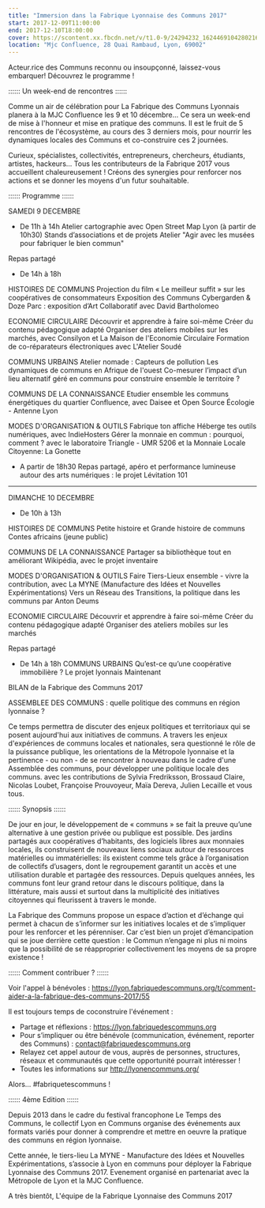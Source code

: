 ```yaml
---
title: "Immersion dans la Fabrique Lyonnaise des Communs 2017"
start: 2017-12-09T11:00:00
end: 2017-12-10T18:00:00
cover: https://scontent.xx.fbcdn.net/v/t1.0-9/24294232_1624469104280216_2352573971566931243_n.jpg?oh=24dc035f6826d47ad3440cc3ef0bff8c&oe=5B0E1437
location: "Mjc Confluence, 28 Quai Rambaud, Lyon, 69002"
---
```

 Acteur.rice des Communs reconnu ou insoupçonné, laissez-vous embarquer! Découvrez le programme !

:::::: Un week-end de rencontres ::::::

Comme un air de célébration pour La Fabrique des Communs Lyonnais planera à la MJC Confluence les 9 et 10 décembre... Ce sera un week-end de mise à l'honneur et mise en pratique des communs.
Il est le fruit de 5 rencontres de l'écosystème, au cours des 3 derniers mois, pour nourrir les dynamiques locales des Communs et co-construire ces 2 journées.

Curieux, spécialistes, collectivités, entrepreneurs, chercheurs, étudiants, artistes, hackeurs... Tous les contributeurs de la Fabrique 2017 vous accueillent chaleureusement !
Créons des synergies pour renforcer nos actions et se donner les moyens d'un futur souhaitable.


:::::: Programme ::::::

SAMEDI 9 DECEMBRE

* De 11h à 14h
Atelier cartographie avec Open Street Map Lyon (à partir de 10h30)
Stands d’associations et de projets
Atelier "Agir avec les musées pour fabriquer le bien commun"

Repas partagé

* De 14h à 18h

HISTOIRES DE COMMUNS
Projection du film « Le meilleur suffit » sur les coopératives de consommateurs
Exposition des Communs
Cybergarden & Doze Parc : exposition d’Art Collaboratif avec David Bartholomeo

ECONOMIE CIRCULAIRE
Découvrir et apprendre à faire soi-même
Créer du contenu pédagogique adapté
Organiser des ateliers mobiles sur les marchés, avec Consilyon et  La Maison de l'Economie Circulaire
Formation de co-réparateurs électroniques avec L'Atelier Soudé

COMMUNS URBAINS
Atelier nomade : Capteurs de pollution
Les dynamiques de communs en Afrique de l'ouest
Co-mesurer l’impact d’un lieu alternatif géré en communs pour construire ensemble le territoire ?

COMMUNS DE LA CONNAISSANCE
Etudier ensemble les communs énergétiques du quartier Confluence,
avec Daisee et Open Source Écologie - Antenne Lyon

MODES D'ORGANISATION & OUTILS
Fabrique ton affiche
Héberge tes outils numériques, avec IndieHosters
Gérer la monnaie en commun : pourquoi, comment ? avec le laboratoire Triangle - UMR 5206 et la Monnaie Locale Citoyenne: La Gonette

* A partir de 18h30
Repas partagé, apéro et performance lumineuse autour des arts numériques : le projet Lévitation 101
_______________________
DIMANCHE 10 DECEMBRE

* De 10h à 13h

HISTOIRES DE COMMUNS
Petite histoire et Grande histoire de communs
Contes africains (jeune public)

COMMUNS DE LA CONNAISSANCE
Partager sa bibliothèque tout en améliorant Wikipédia, avec le projet inventaire

MODES D'ORGANISATION & OUTILS
Faire Tiers-Lieux ensemble - vivre la contribution, avec La MYNE (Manufacture des Idées et Nouvelles Expérimentations)
Vers un Réseau des Transitions, la politique dans les communs par Anton Deums

ECONOMIE CIRCULAIRE
Découvrir et apprendre à faire soi-même
Créer du contenu pédagogique adapté
Organiser des ateliers mobiles sur les marchés

Repas partagé

* De 14h à 18h
COMMUNS URBAINS
Qu’est-ce qu’une coopérative immobilière ? Le projet lyonnais Maintenant

BILAN de la Fabrique des Communs 2017

ASSEMBLEE DES COMMUNS : quelle politique des communs en région lyonnaise ?

Ce temps permettra de discuter des enjeux politiques et territoriaux qui se posent aujourd'hui aux initiatives de communs. A travers les enjeux d'expériences de communs locales et nationales, sera questionné le rôle de la puissance publique, les orientations de la Métropole lyonnaise et la pertinence - ou non - de se rencontrer à nouveau dans le cadre d'une Assemblée des communs, pour développer une politique locale des communs.
avec les contributions de Sylvia Fredriksson, Brossaud Claire, Nicolas Loubet, Françoise Prouvoyeur, Maïa Dereva, Julien Lecaille et vous tous.

:::::: Synopsis ::::::

De jour en jour, le développement de « communs » se fait la preuve qu’une alternative à une gestion privée ou publique est possible.
Des jardins partagés aux coopératives d’habitants, des logiciels libres aux monnaies locales, ils construisent de nouveaux liens sociaux autour de ressources matérielles ou immatérielles: ils existent  comme tels grâce à l’organisation de collectifs d’usagers, dont le regroupement garantit un accès et une utilisation durable et partagée des ressources.
Depuis quelques années, les communs font leur grand retour dans le discours politique, dans la littérature, mais aussi et surtout dans la multiplicité des initiatives citoyennes qui fleurissent à travers le monde.

La Fabrique des Communs propose un espace d’action et d’échange qui permet à chacun de s’informer sur les initiatives locales et de s’impliquer pour les renforcer et les pérenniser. Car c’est bien un projet d’émancipation qui se joue derrière cette question : le Commun n’engage ni plus ni moins que la possibilité de se réapproprier collectivement les moyens de sa propre existence !

:::::: Comment contribuer ? ::::::

Voir l'appel à bénévoles : https://lyon.fabriquedescommuns.org/t/comment-aider-a-la-fabrique-des-communs-2017/55

Il est toujours temps de coconstruire l'événement :
* Partage et réflexions : https://lyon.fabriquedescommuns.org
* Pour s’impliquer ou être bénévole (communication, événement, reporter des Communs) : contact@fabriquedescommuns.org
* Relayez cet appel autour de vous, auprès de personnes, structures, réseaux et communautés que cette opportunité pourrait intéresser !
* Toutes les informations sur http://lyonencommuns.org/

Alors… #fabriquetescommuns !


:::::: 4ème Edition ::::::

Depuis 2013 dans le cadre du festival francophone Le Temps des Communs, le collectif Lyon en Communs organise des événements aux formats variés pour donner à comprendre et mettre en oeuvre la pratique des communs en région lyonnaise.

Cette année, le tiers-lieu La MYNE - Manufacture des Idées et Nouvelles Expérimentations, s’associe à Lyon en communs pour déployer la Fabrique Lyonnaise des Communs 2017.
Evenement organisé en partenariat avec la Métropole de Lyon et la MJC Confluence.

A très bientôt,
L'équipe de la Fabrique Lyonnaise des Communs 2017
